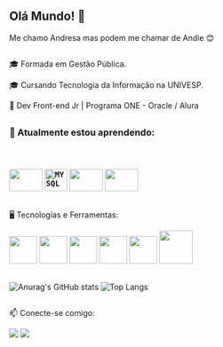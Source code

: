 ## Olá Mundo! 👋

Me chamo Andresa mas podem me chamar de Andie 😊
##
<p>🎓 Formada em Gestão Pública.<p/>
<p> 🎓 Cursando Tecnologia da Informação na UNIVESP.
<p>🌱 Dev Front-end Jr | Programa ONE - Oracle / Alura</p>

##

<h3>📓 Atualmente estou aprendendo:</p>
<br>
<br>
<div align-items:center>

<img src="https://cdn.jsdelivr.net/gh/devicons/devicon/icons/python/python-original.svg" width="60" height="40"/>
<code><img width="40px" src="https://cdn.jsdelivr.net/gh/devicons/devicon/icons/mysql/mysql-original.svg" title = "MYSQL"/></code>
<img src="https://cdn.jsdelivr.net/gh/devicons/devicon/icons/mysql/mysql-original-wordmark.svg" width="60" height="40" /> 
<img src="https://img.shields.io/badge/angular-%23DD0031.svg?style=for-the-badge&logo=angular&logoColor=white" width="60" height="40"/>
  

          
</div>

##

🖥️ Tecnologias e Ferramentas:

<img src="https://cdn.jsdelivr.net/gh/devicons/devicon/icons/html5/html5-plain.svg" width="50" height="50"/>     <img src="https://cdn.jsdelivr.net/gh/devicons/devicon/icons/css3/css3-plain.svg" width="50" height="50"/>     <img src="https://cdn.jsdelivr.net/gh/devicons/devicon/icons/javascript/javascript-plain.svg" width="50" height="50"/>      <img src="https://cdn.jsdelivr.net/gh/devicons/devicon/icons/git/git-plain.svg" width="50" height="50"/>     <img src="https://cdn.jsdelivr.net/gh/devicons/devicon/icons/vscode/vscode-original.svg" width="50" height="50"/>     <img src="https://img.icons8.com/material-outlined/24/FFFFFF/github.png" width="60" height="60" />




##

<div>
  
  ![Anurag's GitHub stats](https://github-readme-stats.vercel.app/api?username=AndieReis&show_icons=true&include_all_commits=true&theme=transparent&hide_border=true)
  ![Top Langs](https://github-readme-stats.vercel.app/api/top-langs/?username=AndieReis&show_icons=true&theme=transparent&hide_border=true)
  
  
</div>  

##

📫 Conecte-se comigo:

<div>
<a href = "mailto:andie.reis@gmail.com"><img src="https://img.shields.io/badge/Gmail-D14836?style=for-the-badge&logo=gmail&logoColor=white" target="_blank"></a>
<a href="https://www.linkedin.com/in/andresa-reis-fernandes" target="_blank"><img src="https://img.shields.io/badge/-LinkedIn-%230077B5?style=for-the-badge&logo=linkedin&logoColor=white" target="_blank"></a>   
</div>

##



